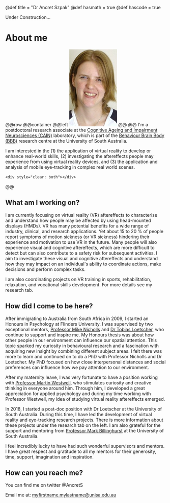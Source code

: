 @def title = "Dr Ancret Szpak"
@def hasmath = true
@def hascode = true
<!-- Note: by default hasmath == true and hascode == false. You can change this in
the config file by setting hasmath = false for instance and just setting it to true
where appropriate -->

Under Construction...

# About me
@@row
@@container
@@left ![](/assets/ancret.jpg) @@
@@
I'm a postdoctoral research associate at the [Cognitive Ageing and Impairment Neurosciences (CAIN)](http://www.cain.science/people) laboratory, which is part of the [Behaviour Brain Body (BBB)](https://unisa.edu.au/research/behaviour-brain-body/) research centre at the University of South Australia.

I am interested in the (1) the application of virtual reality to develop or enhance real-world skills, (2) investigating the aftereffects people may experience from using virtual reality devices, and (3) the application and analysis of mobile eye-tracking in complex real world scenes.
~~~
<div style="clear: both"></div>
~~~
@@
<!--
## Current Roles at CAIN:
1. Leading the development of virtual reality and eye-tracking research projects;
2. Characterising virtual reality aftereffects for the best practice of VR usage;
3. Working with partner organisations to apply cutting-edge research from emerging technologies;
4. Supervising Honours and PhD students
-->
## What am I working on?
I am currently focusing on virtual reality (VR) aftereffects to characterise and understand how people may be affected by using head-mounted displays (HMDs). VR has many potential benefits for a wide range of industry, clinical, and research applications. Yet about 15 to 20 % of people report symptoms of motion sickness (or VR sickness) hindering their experience and motivation to use VR in the future. Many people will also experience visual and cognitive aftereffects, which are more difficult to detect but can also contribute to a safety risk for subsequent activities. I aim to investigate these visual and cognitive aftereffects and understand how they may impact on an individual's ability to coordinate actions, make decisions and perform complex tasks.

I am also coordinating projects on VR training in sports, rehabilitation, relaxation, and vocational skills development. For more details see my research tab.

## How did I come to be here?
After immigrating to Australia from South Africa in 2009, I started an Honours in Psychology at Flinders University. I was supervised by two exceptional mentors, [Professor Mike Nicholls](https://scholar.google.com.au/citations?user=2C7KixcAAAAJ&hl=en&oi=sra) and [Dr Tobias Loetscher](https://scholar.google.com.au/citations?user=fBU6ZDQAAAAJ&hl=en&oi=ao), who continue to support and inspire me. My Honours thesis was about how other people in our environment can influence our spatial attention. This topic sparked my curiosity in behavioural research and a fascination with acquiring new insight by combining different subject areas. I felt there was more to learn and continued on to do a PhD with Professor Nicholls and Dr Loetscher. My PhD focused on how close interpersonal distances and social preferences can influence how we pay attention to our environment.

After my maternity leave, I was very fortunate to have a position working with [Professor Martin Westwell](https://www.sace.sa.edu.au/about/publications/chief-executive-blog), who stimulates curiosity and creative thinking in everyone around him. Through him, I developed a great appreciation for applied psychology and during my time working with Professor Westwell, my idea of studying virtual reality aftereffects emerged.

In 2018, I started a post-doc position with Dr Loetscher at the University of South Australia. During this time, I have led the development of virtual reality and eye-tracking research projects. There is more information about these projects under the research tab on the left. I am also grateful for the support and mentoring from [Professor Mark Billinghurst](https://scholar.google.com/citations?user=S-J_ItYAAAAJ&hl=en) at the University of South Australia.

I feel incredibly lucky to have had such wonderful supervisors and mentors. I have great respect and gratitude to all my mentors for their generosity, time, support, imagination and inspiration.
<!--
## Pages and structure

Here are a few empty pages connecting to the menu links to show where files can go and the resulting paths. (It's probably best if you look at the source folder for this).

* [News](/pub/menu1.html)
* [Research](/pub/menu2.html)
* [Publications](/pub/menu3.html)

## References

* \biblabel{noether15}{Noether (1915)} **Noether**,  Körper und Systeme rationaler Funktionen, 1915.
* \biblabel{bezanson17}{Bezanson et al. (2017)} **Bezanson**, **Edelman**, **Karpinski** and **Shah**, [Julia: a fresh approach to numerical computing](https://julialang.org/research/julia-fresh-approach-BEKS.pdf), SIAM review 2017.
-->
## How can you reach me?
You can find me on twitter @AncretS

Email me at: myfirstname.mylastname@unisa.edu.au
